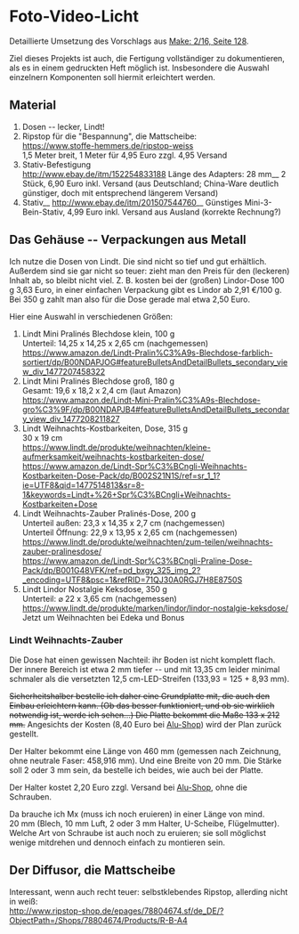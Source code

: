 # Foto-Video-Licht

Detaillierte Umsetzung des Vorschlags aus
[Make: 2/16, Seite 128](http://www.heise.de/make/inhalt/2016/02/128/).

Ziel dieses Projekts ist auch, die Fertigung vollständiger zu
dokumentieren, als es in einem gedruckten Heft möglich ist.
Insbesondere die Auswahl einzelnern Komponenten soll hiermit
erleichtert werden.

## Material

1. Dosen -- lecker, Lindt!
1. Ripstop für die "Bespannung", die Mattscheibe:  
   https://www.stoffe-hemmers.de/ripstop-weiss  
   1,5 Meter breit, 1 Meter für 4,95 Euro zzgl. 4,95 Versand
1. Stativ-Befestigung  
   http://www.ebay.de/itm/152254833188
   Länge des Adapters: 28 mm__
   2 Stück, 6,90 Euro inkl. Versand (aus Deutschland;
   China-Ware deutlich günstiger, doch mit entsprechend längerem Versand)
1. Stativ__
   http://www.ebay.de/itm/201507544760__
   Günstiges Mini-3-Bein-Stativ, 4,99 Euro inkl. Versand aus Ausland (korrekte Rechnung?)

## Das Gehäuse -- Verpackungen aus Metall

Ich nutze die Dosen von Lindt. Die sind nicht so tief und gut
erhältlich. Außerdem sind sie gar nicht so teuer: zieht man den Preis
für den (leckeren) Inhalt ab, so bleibt nicht viel. Z. B. kosten bei
der (großen) Lindor-Dose 100 g 3,63 Euro, in einer einfachen
Verpackung gibt es Lindor ab 2,91 €/100 g. Bei 350 g zahlt man also
für die Dose gerade mal etwa 2,50 Euro.

Hier eine Auswahl in verschiedenen Größen:

1. Lindt Mini Pralinés Blechdose klein, 100 g  
   Unterteil: 14,25 x 14,25 x 2,65 cm (nachgemessen)  
   https://www.amazon.de/Lindt-Pralin%C3%A9s-Blechdose-farblich-sortiert/dp/B00NDAPJOG#featureBulletsAndDetailBullets_secondary_view_div_1477207458322
1. Lindt Mini Pralinés Blechdose groß, 180 g  
   Gesamt: 19,6 x 18,2 x 2,4 cm (laut Amazon)  
   https://www.amazon.de/Lindt-Mini-Pralin%C3%A9s-Blechdose-gro%C3%9F/dp/B00NDAPJB4#featureBulletsAndDetailBullets_secondary_view_div_1477208211827
1. Lindt Weihnachts-Kostbarkeiten, Dose, 315 g  
   30 x 19 cm  
   https://www.lindt.de/produkte/weihnachten/kleine-aufmerksamkeit/weihnachts-kostbarkeiten-dose/  
   https://www.amazon.de/Lindt-Spr%C3%BCngli-Weihnachts-Kostbarkeiten-Dose-Pack/dp/B002S21N1S/ref=sr_1_1?ie=UTF8&qid=1477514813&sr=8-1&keywords=Lindt+%26+Spr%C3%BCngli+Weihnachts-Kostbarkeiten+Dose
1. Lindt Weihnachts-Zauber Pralinés-Dose, 200 g  
   Unterteil außen: 23,3 x 14,35 x 2,7 cm (nachgemessen)  
   Unterteil Öffnung: 22,9 x 13,95 x 2,65 cm (nachgemessen)  
   https://www.lindt.de/produkte/weihnachten/zum-teilen/weihnachts-zauber-pralinesdose/  
   https://www.amazon.de/Lindt-Spr%C3%BCngli-Praline-Dose-Pack/dp/B001G48VFK/ref=pd_bxgy_325_img_2?_encoding=UTF8&psc=1&refRID=71QJ30A0RGJ7H8E8750S
1. Lindt Lindor Nostalgie Keksdose, 350 g  
   Unterteil: ⌀ 22 x 3,65 cm (nachgemessen)  
   https://www.lindt.de/produkte/marken/lindor/lindor-nostalgie-keksdose/  
   Jetzt um Weihnachten bei Edeka und Bonus

### Lindt Weihnachts-Zauber

Die Dose hat einen gewissen Nachteil: ihr Boden ist nicht komplett
flach.  Der innere Bereich ist etwa 2 mm tiefer -- und mit 13,35 cm
leider minimal schmaler als die versetzten 12,5 cm-LED-Streifen
(133,93 = 125 + 8,93 mm).

~~Sicherheitshalber bestelle ich daher eine Grundplatte mit, die auch
den Einbau erleichtern kann. (Ob das besser funktioniert, und ob sie
wirklich notwendig ist, werde ich sehen...) Die Platte bekommt die
Maße 133 x 212 mm.~~ Angesichts der Kosten (8,40 Euro bei
[Alu-Shop](https://www.aluminium-online-shop.de/de/shop-aluminium-kleinstmengen/Bleche---Platten-_-4/index.html))
wird der Plan zurück gestellt.

Der Halter bekommt eine Länge von 460 mm (gemessen nach Zeichnung,
ohne neutrale Faser: 458,916 mm). Und eine Breite von 20 mm. Die
Stärke soll 2 oder 3 mm sein, da bestelle ich beides, wie auch bei der
Platte.

Der Halter kostet 2,20 Euro zzgl. Versand bei
[Alu-Shop](https://www.aluminium-online-shop.de/de/shop-aluminium-kleinstmengen/Flachstangen-_-16/index.html),
ohne die Schrauben.

Da brauche ich Mx (muss ich noch eruieren) in einer Länge von
mind. 20&nbsp;mm (Blech, 10 mm Luft, 2 oder 3 mm Halter, U-Scheibe,
Flügelmutter). Welche Art von Schraube ist auch noch zu eruieren; sie
soll möglichst wenige mitdrehen und dennoch einfach zu montieren sein.

## Der Diffusor, die Mattscheibe

Interessant, wenn auch recht teuer: selbstklebendes Ripstop, allerding
nicht in weiß:  
http://www.ripstop-shop.de/epages/78804674.sf/de_DE/?ObjectPath=/Shops/78804674/Products/R-B-A4


